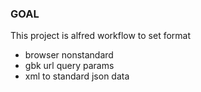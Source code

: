 ### GOAL
This project is alfred workflow to set format 
- browser nonstandard
- gbk url query params
- xml
to standard json data
